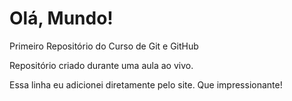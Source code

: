 # Olá, Mundo!
 Primeiro Repositório do Curso de Git e GitHub

 Repositório criado durante uma aula ao vivo.

Essa linha eu adicionei diretamente pelo site. Que impressionante!
